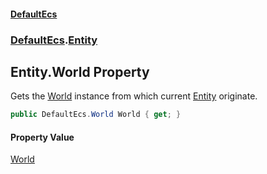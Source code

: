 #### [DefaultEcs](./index.md 'index')
### [DefaultEcs](./DefaultEcs.md 'DefaultEcs').[Entity](./DefaultEcs-Entity.md 'DefaultEcs.Entity')
## Entity.World Property
Gets the [World](./DefaultEcs-World.md 'DefaultEcs.World') instance from which current [Entity](./DefaultEcs-Entity.md 'DefaultEcs.Entity') originate.  
```csharp
public DefaultEcs.World World { get; }
```
#### Property Value
[World](./DefaultEcs-World.md 'DefaultEcs.World')  
